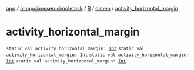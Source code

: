 [app](../../../index.md) / [nl.mpcjanssen.simpletask](../../index.md) / [R](../index.md) / [dimen](index.md) / [activity_horizontal_margin](.)

# activity_horizontal_margin

`static val activity_horizontal_margin: `[`Int`](https://kotlinlang.org/api/latest/jvm/stdlib/kotlin/-int/index.html)
`static val activity_horizontal_margin: `[`Int`](https://kotlinlang.org/api/latest/jvm/stdlib/kotlin/-int/index.html)
`static val activity_horizontal_margin: `[`Int`](https://kotlinlang.org/api/latest/jvm/stdlib/kotlin/-int/index.html)
`static val activity_horizontal_margin: `[`Int`](https://kotlinlang.org/api/latest/jvm/stdlib/kotlin/-int/index.html)